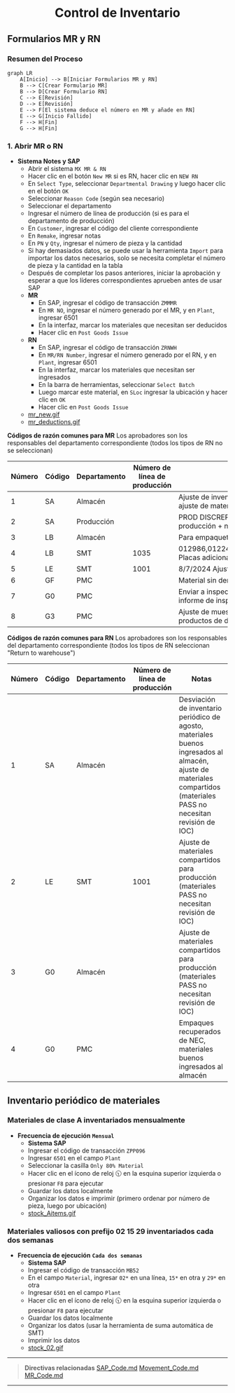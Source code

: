 <div style="text-align: center;"> <h1>Control de Inventario</h1> </div>


## Formularios MR y RN
### Resumen del Proceso
```mermaid
graph LR
    A[Inicio] --> B[Iniciar Formularios MR y RN]
    B --> C[Crear Formulario MR]
    B --> D[Crear Formulario RN]
    C --> E[Revisión]
    D --> E[Revisión]
    E --> F[El sistema deduce el número en MR y añade en RN]
    E --> G[Inicio Fallido]
    F --> H[Fin]
    G --> H[Fin]
```
### 1. Abrir MR o RN
* **Sistema Notes y SAP**
    - Abrir el sistema `MX MR & RN`
    - Hacer clic en el botón `New MR` si es RN, hacer clic en `NEW RN`
    - En `Select Type`, seleccionar `Departmental Drawing` y luego hacer clic en el botón `OK`
    - Seleccionar `Reason Code` (según sea necesario)
    - Seleccionar el departamento
    - Ingresar el número de línea de producción (si es para el departamento de producción)
    - En `Customer`, ingresar el código del cliente correspondiente
    - En `Remake`, ingresar notas
    - En `PN` y `Qty`, ingresar el número de pieza y la cantidad
    - Si hay demasiados datos, se puede usar la herramienta `Import` para importar los datos necesarios, solo se necesita completar el número de pieza y la cantidad en la tabla
    - Después de completar los pasos anteriores, iniciar la aprobación y esperar a que los líderes correspondientes aprueben antes de usar SAP
    - **MR**
        - En SAP, ingresar el código de transacción `ZMMMR`
        - En `MR NO`, ingresar el número generado por el MR, y en `Plant`, ingresar 6501
        - En la interfaz, marcar los materiales que necesitan ser deducidos
        - Hacer clic en `Post Goods Issue`
    - **RN**
        - En SAP, ingresar el código de transacción `ZRNWH`
        - En `MR/RN Number`, ingresar el número generado por el RN, y en `Plant`, ingresar 6501
        - En la interfaz, marcar los materiales que necesitan ser ingresados
        - En la barra de herramientas, seleccionar `Select Batch`
        - Luego marcar este material, en `SLoc` ingresar la ubicación y hacer clic en `OK`
        - Hacer clic en `Post Goods Issue`
    - [mr_new.gif](https://github.com/dlelyw/VTX_6501/blob/main/files/gif/mr_new.gif)
    - [mr_deductions.gif](https://github.com/dlelyw/VTX_6501/blob/main/files/gif/mr_deductions.gif)

**Códigos de razón comunes para MR** Los aprobadores son los responsables del departamento correspondiente (todos los tipos de RN no se seleccionan)

| Número | Código | Departamento | Número de línea de producción | Notas |
| ------ | ------ | ------------ | ---------------------------- | ----- |
| 1      | SA     | Almacén      |                              | Ajuste de inventario, desviación de inventario periódico, ajuste de materiales compartidos |
| 2      | SA     | Producción   |                              | PROD DISCREPANCY + B9821201680 Discrepancia de producción + número de discrepancia |
| 3      | LB     | Almacén      |                              | Para empaquetar luces LED 43 |
| 4      | LB     | SMT          | 1035                         | 012986,012247,012082,011530,k10098,KLA881,KOA879 Placas adicionales devueltas al almacén |
| 5      | LE     | SMT          | 1001                         | 8/7/2024 Ajuste de materiales compartidos para SMD |
| 6      | GF     | PMC          |                              | Material sin demanda, desecho. |
| 7      | G0     | PMC          |                              | Enviar a inspección aduanera, no usar baterías antes del informe de inspección. |
| 8      | G3     | PMC          |                              | Ajuste de muestras enviadas para pruebas, ajuste de productos de desgaste enviados |

**Códigos de razón comunes para RN** Los aprobadores son los responsables del departamento correspondiente (todos los tipos de RN seleccionan "Return to warehouse")

| Número | Código | Departamento | Número de línea de producción | Notas |
| ------ | ------ | ------------ | ---------------------------- | ----- |
| 1      | SA     | Almacén      |                              | Desviación de inventario periódico de agosto, materiales buenos ingresados al almacén, ajuste de materiales compartidos (materiales PASS no necesitan revisión de IOC) |
| 2      | LE     | SMT          | 1001                         | Ajuste de materiales compartidos para producción (materiales PASS no necesitan revisión de IOC) |
| 3      | G0     | Almacén      |                              | Ajuste de materiales compartidos para producción (materiales PASS no necesitan revisión de IOC) |
| 4      | G0     | PMC          |                              | Empaques recuperados de NEC, materiales buenos ingresados al almacén |

## Inventario periódico de materiales
### Materiales de clase A inventariados mensualmente
* **Frecuencia de ejecución** **`Mensual`**
    - **Sistema SAP**
    - Ingresar el código de transacción `ZPP096`
    - Ingresar `6501` en el campo `Plant`
    - Seleccionar la casilla `Only 80% Material`
    - Hacer clic en el ícono de reloj 🕥 en la esquina superior izquierda o presionar `F8` para ejecutar
    - Guardar los datos localmente
    - Organizar los datos e imprimir (primero ordenar por número de pieza, luego por ubicación)
    - [stock_Aitems.gif](https://github.com/dlelyw/VTX_6501/blob/main/files/gif/stock_Aitems.gif)

### Materiales valiosos con prefijo 02 15 29 inventariados cada dos semanas
* **Frecuencia de ejecución** **`Cada dos semanas`**
    - **Sistema SAP**
    - Ingresar el código de transacción `MB52`
    - En el campo `Material`, ingresar `02*` en una línea, `15*` en otra y `29*` en otra
    - Ingresar `6501` en el campo `Plant`
    - Hacer clic en el ícono de reloj 🕥 en la esquina superior izquierda o presionar `F8` para ejecutar
    - Guardar los datos localmente
    - Organizar los datos (usar la herramienta de suma automática de SMT)
    - Imprimir los datos
    - [stock_02.gif](https://github.com/dlelyw/VTX_6501/blob/main/files/gif/stock_02.gif)

---


> **Directivas relacionadas**
> [SAP_Code.md](https://github.com/dlelyw/VTX_6501/blob/main/files/SAP_Code.md)
> [Movement_Code.md](https://github.com/dlelyw/VTX_6501/blob/main/files/Movement_Code.md)
> [MR_Code.md](https://github.com/dlelyw/VTX_6501/blob/main/files/MR_Code.md)
--- 